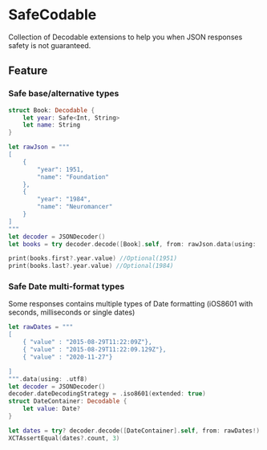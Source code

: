 # SafeCodable

Collection of Decodable extensions to help you when JSON responses safety is not guaranteed.


## Feature

### Safe base/alternative types

```swift
struct Book: Decodable {
    let year: Safe<Int, String>
    let name: String
}

let rawJson = """
[
    {
        "year": 1951,
        "name": "Foundation"
    },
    {
        "year": "1984",
        "name": "Neuromancer"
    }
]
"""
let decoder = JSONDecoder()
let books = try decoder.decode([Book].self, from: rawJson.data(using: .utf8)!)

print(books.first?.year.value) //Optional(1951)
print(books.last?.year.value) //Optional(1984)
```
### Safe Date multi-format types

Some responses contains multiple types of Date formatting (iOS8601 with seconds, milliseconds or single dates)
```swift
let rawDates = """
[
    { "value" : "2015-08-29T11:22:09Z"},
    { "value" : "2015-08-29T11:22:09.129Z"},
    { "value" : "2020-11-27"}

]
""".data(using: .utf8)
let decoder = JSONDecoder()
decoder.dateDecodingStrategy = .iso8601(extended: true)
struct DateContainer: Decodable {
    let value: Date?
}

let dates = try? decoder.decode([DateContainer].self, from: rawDates!)
XCTAssertEqual(dates?.count, 3)
```
